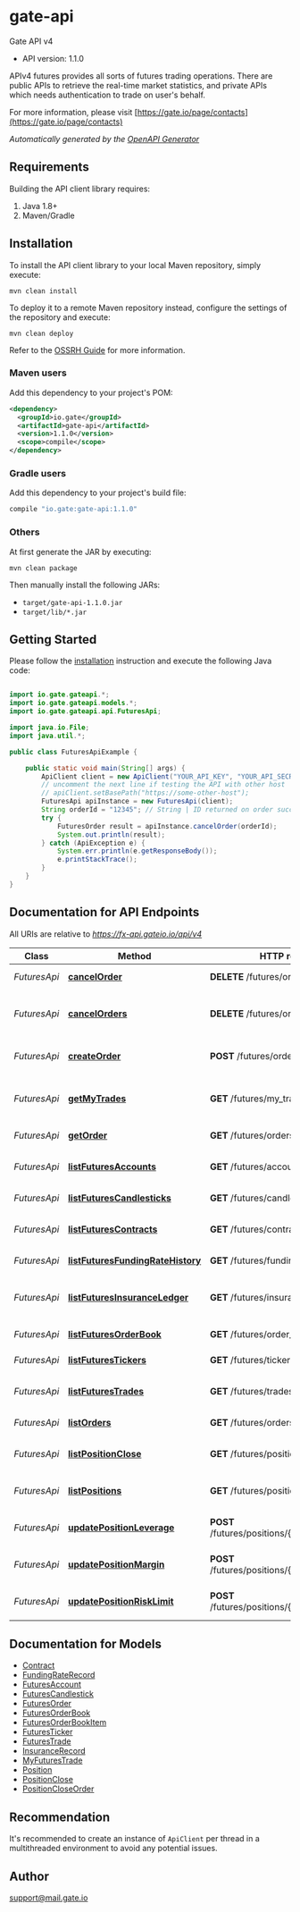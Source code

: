 # gate-api

Gate API v4
- API version: 1.1.0

APIv4 futures provides all sorts of futures trading operations. There are public APIs to retrieve the real-time market statistics, and private APIs which needs authentication to trade on user's behalf.

  For more information, please visit [https://gate.io/page/contacts](https://gate.io/page/contacts)

*Automatically generated by the [OpenAPI Generator](https://openapi-generator.tech)*


## Requirements

Building the API client library requires:
1. Java 1.8+
2. Maven/Gradle

## Installation

To install the API client library to your local Maven repository, simply execute:

```shell
mvn clean install
```

To deploy it to a remote Maven repository instead, configure the settings of the repository and execute:

```shell
mvn clean deploy
```

Refer to the [OSSRH Guide](http://central.sonatype.org/pages/ossrh-guide.html) for more information.

### Maven users

Add this dependency to your project's POM:

```xml
<dependency>
  <groupId>io.gate</groupId>
  <artifactId>gate-api</artifactId>
  <version>1.1.0</version>
  <scope>compile</scope>
</dependency>
```

### Gradle users

Add this dependency to your project's build file:

```groovy
compile "io.gate:gate-api:1.1.0"
```

### Others

At first generate the JAR by executing:

```shell
mvn clean package
```

Then manually install the following JARs:

* `target/gate-api-1.1.0.jar`
* `target/lib/*.jar`

## Getting Started

Please follow the [installation](#installation) instruction and execute the following Java code:

```java

import io.gate.gateapi.*;
import io.gate.gateapi.models.*;
import io.gate.gateapi.api.FuturesApi;

import java.io.File;
import java.util.*;

public class FuturesApiExample {

    public static void main(String[] args) {
        ApiClient client = new ApiClient("YOUR_API_KEY", "YOUR_API_SECRET");
        // uncomment the next line if testing the API with other host
        // apiClient.setBasePath("https://some-other-host");
        FuturesApi apiInstance = new FuturesApi(client);
        String orderId = "12345"; // String | ID returned on order successfully being created
        try {
            FuturesOrder result = apiInstance.cancelOrder(orderId);
            System.out.println(result);
        } catch (ApiException e) {
            System.err.println(e.getResponseBody());
            e.printStackTrace();
        }
    }
}

```

## Documentation for API Endpoints

All URIs are relative to *https://fx-api.gateio.io/api/v4*

Class | Method | HTTP request | Description
------------ | ------------- | ------------- | -------------
*FuturesApi* | [**cancelOrder**](docs/FuturesApi.md#cancelOrder) | **DELETE** /futures/orders/{order_id} | Cancel a single order
*FuturesApi* | [**cancelOrders**](docs/FuturesApi.md#cancelOrders) | **DELETE** /futures/orders | Cancel all &#x60;open&#x60; orders matched
*FuturesApi* | [**createOrder**](docs/FuturesApi.md#createOrder) | **POST** /futures/orders | Create a futures order
*FuturesApi* | [**getMyTrades**](docs/FuturesApi.md#getMyTrades) | **GET** /futures/my_trades | List personal trading history
*FuturesApi* | [**getOrder**](docs/FuturesApi.md#getOrder) | **GET** /futures/orders/{order_id} | Get a single order
*FuturesApi* | [**listFuturesAccounts**](docs/FuturesApi.md#listFuturesAccounts) | **GET** /futures/accounts | Query futures account
*FuturesApi* | [**listFuturesCandlesticks**](docs/FuturesApi.md#listFuturesCandlesticks) | **GET** /futures/candlesticks | Get futures candlesticks
*FuturesApi* | [**listFuturesContracts**](docs/FuturesApi.md#listFuturesContracts) | **GET** /futures/contracts | List all futures contracts
*FuturesApi* | [**listFuturesFundingRateHistory**](docs/FuturesApi.md#listFuturesFundingRateHistory) | **GET** /futures/funding_rate | Funding rate history
*FuturesApi* | [**listFuturesInsuranceLedger**](docs/FuturesApi.md#listFuturesInsuranceLedger) | **GET** /futures/insurance | Futures insurance balance history
*FuturesApi* | [**listFuturesOrderBook**](docs/FuturesApi.md#listFuturesOrderBook) | **GET** /futures/order_book | Futures order book
*FuturesApi* | [**listFuturesTickers**](docs/FuturesApi.md#listFuturesTickers) | **GET** /futures/tickers | List futures tickers
*FuturesApi* | [**listFuturesTrades**](docs/FuturesApi.md#listFuturesTrades) | **GET** /futures/trades | Futures trading history
*FuturesApi* | [**listOrders**](docs/FuturesApi.md#listOrders) | **GET** /futures/orders | List futures orders
*FuturesApi* | [**listPositionClose**](docs/FuturesApi.md#listPositionClose) | **GET** /futures/position_close | List position close history
*FuturesApi* | [**listPositions**](docs/FuturesApi.md#listPositions) | **GET** /futures/positions | List all positions of a user
*FuturesApi* | [**updatePositionLeverage**](docs/FuturesApi.md#updatePositionLeverage) | **POST** /futures/positions/{contract}/leverage | Update position leverage
*FuturesApi* | [**updatePositionMargin**](docs/FuturesApi.md#updatePositionMargin) | **POST** /futures/positions/{contract}/margin | Update position margin
*FuturesApi* | [**updatePositionRiskLimit**](docs/FuturesApi.md#updatePositionRiskLimit) | **POST** /futures/positions/{contract}/risk_limit | Update position risk limit


## Documentation for Models

 - [Contract](docs/Contract.md)
 - [FundingRateRecord](docs/FundingRateRecord.md)
 - [FuturesAccount](docs/FuturesAccount.md)
 - [FuturesCandlestick](docs/FuturesCandlestick.md)
 - [FuturesOrder](docs/FuturesOrder.md)
 - [FuturesOrderBook](docs/FuturesOrderBook.md)
 - [FuturesOrderBookItem](docs/FuturesOrderBookItem.md)
 - [FuturesTicker](docs/FuturesTicker.md)
 - [FuturesTrade](docs/FuturesTrade.md)
 - [InsuranceRecord](docs/InsuranceRecord.md)
 - [MyFuturesTrade](docs/MyFuturesTrade.md)
 - [Position](docs/Position.md)
 - [PositionClose](docs/PositionClose.md)
 - [PositionCloseOrder](docs/PositionCloseOrder.md)


## Recommendation

It's recommended to create an instance of `ApiClient` per thread in a multithreaded environment to avoid any potential issues.

## Author

support@mail.gate.io

